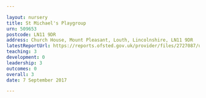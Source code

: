```yaml
---

layout: nursery
title: St Michael's Playgroup
urn: 509653
postcode: LN11 9DR
address: Church House, Mount Pleasant, Louth, Lincolnshire, LN11 9DR
latestReportUrl: https://reports.ofsted.gov.uk/provider/files/2727087/urn/509653.pdf
teaching: 3
development: 0
leadership: 3
outcomes: 0
overall: 3
date: 7 September 2017

---
```

